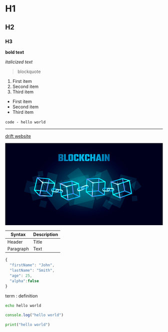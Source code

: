 # H1
## H2
### H3


**bold text**

*italicized text*

> blockquote

1. First item
2. Second item
3. Third item

- First item
- Second item
- Third item

`code - hello world`

---

[drift website](https://www.drift-dao.com)

![alt text - loading.....](Successful-Blockchain.jpg)


| Syntax | Description |
| ----------- | ----------- |
| Header | Title |
| Paragraph | Text |


```js
{
  "firstName": "John",
  "lastName": "Smith",
  "age": 25,
  "alpha":false
}
```

term
: definition


``` sh
echo hello world
```

```js
console.log("hello world")
```

```py
print("hello world")
```